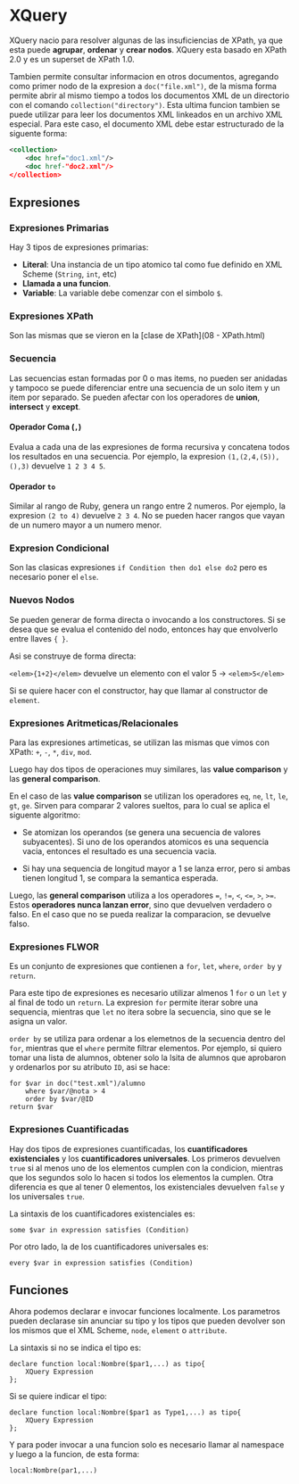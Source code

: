 # XQuery

XQuery nacio para resolver algunas de las insuficiencias de XPath, ya que esta puede **agrupar**, **ordenar** y **crear nodos**. XQuery esta basado en XPath 2.0 y es un superset de XPath 1.0.

Tambien permite consultar informacion en otros documentos, agregando como primer nodo de la expresion a `doc("file.xml")`, de la misma forma permite abrir al mismo tiempo a todos los documentos XML de un directorio con el comando `collection("directory")`. Esta ultima funcion tambien se puede utilizar para leer los documentos XML linkeados en un archivo XML especial. Para este caso, el documento XML debe estar estructurado de la siguente forma:

```xml
<collection>
	<doc href="doc1.xml"/>
    <doc href-"doc2.xml"/>
</collection>
```

## Expresiones

### Expresiones Primarias

Hay 3 tipos de expresiones primarias:

- **Literal**: Una instancia de un tipo atomico tal como fue definido en XML Scheme (`String`, `int`, etc)
- **Llamada a una funcion**.
- **Variable**: La variable debe comenzar con el simbolo `$`.

### Expresiones XPath

Son las mismas que se vieron en la [clase de XPath](08 - XPath.html) 

### Secuencia

Las secuencias estan formadas por 0 o mas items, no pueden ser anidadas y tampoco se puede diferenciar entre una secuencia de un solo item y un item por separado. Se pueden afectar con los operadores de **union**, **intersect** y **except**.

#### Operador Coma (`,`)

Evalua a cada una de las expresiones de forma recursiva y concatena todos los resultados en una secuencia. Por ejemplo, la expresion `(1,(2,4,(5)),(),3)` devuelve `1 2 3 4 5`.

#### Operador `to`

Similar al rango de Ruby, genera un rango entre 2 numeros. Por ejemplo, la expresion `(2 to 4)` devuelve `2 3 4`. No se pueden hacer rangos que vayan de un numero mayor a un numero menor.

### Expresion Condicional

Son las clasicas expresiones `if Condition then do1 else do2` pero es necesario poner el `else`.

### Nuevos Nodos

Se pueden generar de forma directa o invocando a los constructores. Si se desea que se evalua el contenido del nodo, entonces hay que envolverlo entre llaves `{ }`. 

Asi se construye de forma directa:

`<elem>{1+2}</elem>` devuelve un elemento con el valor 5 $\rightarrow$ `<elem>5</elem>`

Si se quiere hacer con el constructor, hay que llamar al constructor de `element`.

### Expresiones Aritmeticas/Relacionales

Para las expresiones artimeticas, se utilizan las mismas que vimos con XPath: `+`, `-`, `*`, `div`, `mod`.

Luego hay dos tipos de operaciones muy similares, las **value comparison** y las **general comparison**.

En el caso de las  **value comparison** se utilizan los operadores `eq`, `ne`, `lt`, `le`, `gt`, `ge`. Sirven para comparar 2 valores sueltos, para lo cual se aplica el siguente algoritmo:

- Se atomizan los operandos  (se genera una secuencia de valores subyacentes). Si uno de los operandos atomicos es una sequencia vacia, entonces el resultado es una secuencia vacia.

- Si hay una sequencia de longitud mayor a 1 se lanza error, pero si ambas tienen longitud 1, se compara la semantica esperada.

Luego, las **general comparison** utiliza a los operadores `=`, `!=`, `<`, `<=`, `>`, `>=`. Estos **operadores nunca lanzan error**, sino que devuelven verdadero o falso. En el caso que no se pueda realizar la comparacion, se devuelve falso.

### Expresiones FLWOR

Es un conjunto de expresiones que contienen a `for`, `let`, `where`, `order by` y `return`.

Para este tipo de expresiones es necesario utilizar almenos 1 `for` o un `let` y al final de todo un `return`. La expresion `for` permite iterar sobre una sequencia, mientras que `let` no itera sobre la secuencia, sino que se le asigna un valor.

`order by` se utiliza para ordenar a los elemetnos de la secuencia dentro del `for`, mientras que el `where` permite filtrar elementos. Por ejemplo, si quiero tomar una lista de alumnos, obtener solo la lsita de alumnos que aprobaron y ordenarlos por su atributo `ID`, asi se hace:

```xquery
for $var in doc("test.xml")/alumno
	where $var/@nota > 4
	order by $var/@ID
return $var
```

### Expresiones Cuantificadas

Hay dos tipos de expresiones cuantificadas, los **cuantificadores existenciales** y los **cuantificadores universales**. Los primeros devuelven `true` si al menos uno de los elementos cumplen con la condicion, mientras que los segundos solo lo hacen si todos los elementos la cumplen. Otra diferencia es que al tener 0 elementos, los existenciales devuelven `false` y los universales `true`.

La sintaxis de los cuantificadores existenciales es:

```xquery
some $var in expression satisfies (Condition)
```

Por otro lado, la de los cuantificadores universales es:

```xquery
every $var in expression satisfies (Condition)
```

## Funciones

Ahora podemos declarar e invocar funciones localmente. Los parametros pueden declarase sin anunciar su tipo y los tipos que pueden devolver son los mismos que el XML Scheme, `node`, `element` o `attribute`.

La sintaxis si no se indica el tipo es:

```xquery
declare function local:Nombre($par1,...) as tipo{
	XQuery Expression
};
```

Si se quiere indicar el tipo:

```xquery
declare function local:Nombre($par1 as Type1,...) as tipo{
	XQuery Expression
};
```

Y para poder invocar a una funcion solo es necesario llamar al namespace y luego a la funcion, de esta forma:

```xquery
local:Nombre(par1,...)
```



 